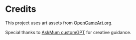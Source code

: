 # Credits

This project uses art assets from [OpenGameArt.org](https://opengameart.org/).

Special thanks to [AskMum customGPT](https://chatgpt.com/g/g-6835340a78608191828102a2d5291f7f-askmum/c/685e3cbe-4508-8013-98ed-4bafb3571eba) for creative guidance.

